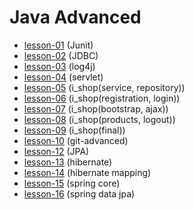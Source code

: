 # Java Advanced

* [lesson-01](https://github.com/Petryshakvasyl/javaAdvanced/tree/lesson-1)  (Junit)
* [lesson-02](https://github.com/Petryshakvasyl/javaAdvanced/tree/lesson-2)  (JDBC)
* [lesson-03](https://github.com/Petryshakvasyl/javaAdvanced/tree/lesson-3)  (log4j)
* [lesson-04](https://github.com/Petryshakvasyl/javaAdvanced/tree/lesson-4)  (servlet)
* [lesson-05](https://github.com/Petryshakvasyl/javaAdvanced/tree/lesson-5)  (i_shop(service, repository))
* [lesson-06](https://github.com/Petryshakvasyl/javaAdvanced/tree/lesson-6)  (i_shop(registration, login))
* [lesson-07](https://github.com/Petryshakvasyl/javaAdvanced/tree/lesson-07)  (i_shop(bootstrap, ajax))
* [lesson-08](https://github.com/Petryshakvasyl/javaAdvanced/tree/lesson-8)  (i_shop(products, logout))
* [lesson-09](https://github.com/Petryshakvasyl/javaAdvanced/tree/lesson-9)  (i_shop(final))
* [lesson-10](https://github.com/Petryshakvasyl/javaAdvanced/tree/lesson-10)  (git-advanced)
* [lesson-12](https://github.com/Petryshakvasyl/javaAdvanced/tree/lesson-12)  (JPA)
* [lesson-13](https://github.com/Petryshakvasyl/javaAdvanced/tree/lesson-13)  (hibernate)
* [lesson-14](https://github.com/Petryshakvasyl/javaAdvanced/tree/lesson-14)  (hibernate mapping)
* [lesson-15](https://github.com/Petryshakvasyl/javaAdvanced/tree/lesson-15)  (spring core)
* [lesson-16](https://github.com/Petryshakvasyl/javaAdvanced/tree/lesson-16)  (spring data jpa)
